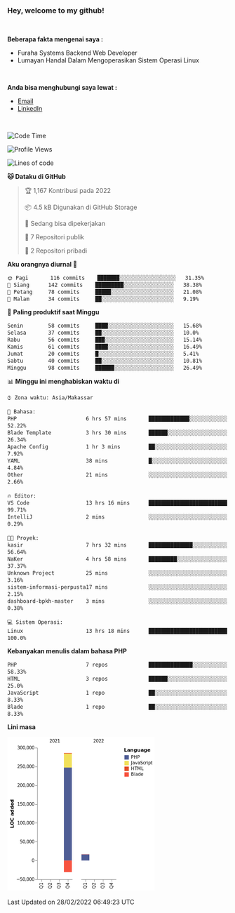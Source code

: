 <h3>Hey, welcome to my github!</h3>

<br>

<p><strong>Beberapa fakta mengenai saya :</strong></p>

<ul>
  <li>Furaha Systems Backend Web Developer</li>
  <li>Lumayan Handal Dalam Mengoperasikan Sistem Operasi Linux</li>
</ul>

<br>

<p><strong>Anda bisa menghubungi saya lewat :</strong></p>

<ul>
  <li><a href="mailto:renaldiapriyanto419@gmail.com">Email</a></li>
  <li><a href="https://www.linkedin.com/in/renaldi-kadang-314314206/">LinkedIn</a></li>
</ul>

<br>

<!--START_SECTION:waka-->
![Code Time](http://img.shields.io/badge/Code%20Time-21%20hrs%2030%20mins-blue)

![Profile Views](http://img.shields.io/badge/Profil%20dilihat-17-blue)

![Lines of code](https://img.shields.io/badge/Sejak%20Hello%20World%20aku%20telah%20menulis-272%20Thousand%20baris%20kode-blue)

**🐱 Dataku di GitHub** 

> 🏆 1,167 Kontribusi pada 2022
 > 
> 📦 4.5 kB Digunakan di GitHub Storage 
 > 
> 💼 Sedang bisa dipekerjakan
 > 
> 📜 7 Repositori publik 
 > 
> 🔑 2 Repositori pribadi  
 > 
**Aku orangnya diurnal 🐤** 

```text
🌞 Pagi       116 commits    ███████░░░░░░░░░░░░░░░░░░   31.35% 
🌆 Siang      142 commits    █████████░░░░░░░░░░░░░░░░   38.38% 
🌃 Petang     78 commits     █████░░░░░░░░░░░░░░░░░░░░   21.08% 
🌙 Malam      34 commits     ██░░░░░░░░░░░░░░░░░░░░░░░   9.19%

```
📅 **Paling produktif saat Minggu** 

```text
Senin        58 commits     ████░░░░░░░░░░░░░░░░░░░░░   15.68% 
Selasa       37 commits     ██░░░░░░░░░░░░░░░░░░░░░░░   10.0% 
Rabu         56 commits     ███░░░░░░░░░░░░░░░░░░░░░░   15.14% 
Kamis        61 commits     ████░░░░░░░░░░░░░░░░░░░░░   16.49% 
Jumat        20 commits     █░░░░░░░░░░░░░░░░░░░░░░░░   5.41% 
Sabtu        40 commits     ██░░░░░░░░░░░░░░░░░░░░░░░   10.81% 
Minggu       98 commits     ██████░░░░░░░░░░░░░░░░░░░   26.49%

```


📊 **Minggu ini menghabiskan waktu di** 

```text
⌚︎ Zona waktu: Asia/Makassar

💬 Bahasa: 
PHP                      6 hrs 57 mins       █████████████░░░░░░░░░░░░   52.22% 
Blade Template           3 hrs 30 mins       ██████░░░░░░░░░░░░░░░░░░░   26.34% 
Apache Config            1 hr 3 mins         ██░░░░░░░░░░░░░░░░░░░░░░░   7.92% 
YAML                     38 mins             █░░░░░░░░░░░░░░░░░░░░░░░░   4.84% 
Other                    21 mins             ░░░░░░░░░░░░░░░░░░░░░░░░░   2.66%

🔥 Editor: 
VS Code                  13 hrs 16 mins      █████████████████████████   99.71% 
IntelliJ                 2 mins              ░░░░░░░░░░░░░░░░░░░░░░░░░   0.29%

🐱‍💻 Proyek: 
kasir                    7 hrs 32 mins       ██████████████░░░░░░░░░░░   56.64% 
NaKer                    4 hrs 58 mins       █████████░░░░░░░░░░░░░░░░   37.37% 
Unknown Project          25 mins             ░░░░░░░░░░░░░░░░░░░░░░░░░   3.16% 
sistem-informasi-perpusta17 mins             ░░░░░░░░░░░░░░░░░░░░░░░░░   2.15% 
dashboard-bpkh-master    3 mins              ░░░░░░░░░░░░░░░░░░░░░░░░░   0.38%

💻 Sistem Operasi: 
Linux                    13 hrs 18 mins      █████████████████████████   100.0%

```

**Kebanyakan menulis dalam bahasa PHP** 

```text
PHP                      7 repos             ██████████████░░░░░░░░░░░   58.33% 
HTML                     3 repos             ██████░░░░░░░░░░░░░░░░░░░   25.0% 
JavaScript               1 repo              ██░░░░░░░░░░░░░░░░░░░░░░░   8.33% 
Blade                    1 repo              ██░░░░░░░░░░░░░░░░░░░░░░░   8.33%

```


**Lini masa**

![Chart not found](https://raw.githubusercontent.com/Sylent-Sys/Sylent-Sys/main/charts/bar_graph.png) 


 Last Updated on 28/02/2022 06:49:23 UTC
<!--END_SECTION:waka-->
